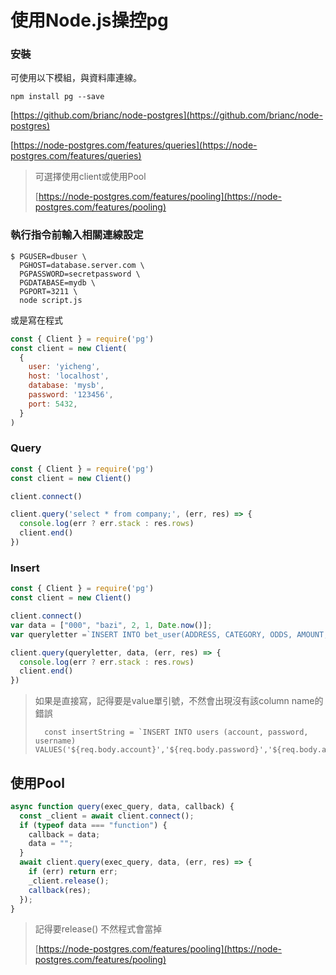# 使用Node.js操控pg

### 安裝

可使用以下模組，與資料庫連線。

```text
npm install pg --save
```

[https://github.com/brianc/node-postgres](https://github.com/brianc/node-postgres)

[https://node-postgres.com/features/queries](https://node-postgres.com/features/queries)

> 可選擇使用client或使用Pool
>
> [https://node-postgres.com/features/pooling](https://node-postgres.com/features/pooling)

### 執行指令前輸入相關連線設定

```text
$ PGUSER=dbuser \
  PGHOST=database.server.com \
  PGPASSWORD=secretpassword \
  PGDATABASE=mydb \
  PGPORT=3211 \
  node script.js
```

或是寫在程式

```javascript
const { Client } = require('pg')
const client = new Client(
  {
    user: 'yicheng',
    host: 'localhost',
    database: 'mysb',
    password: '123456',
    port: 5432,
  }
)
```

### Query

```javascript
const { Client } = require('pg')
const client = new Client()

client.connect()

client.query('select * from company;', (err, res) => {
  console.log(err ? err.stack : res.rows)
  client.end()
})
```

### Insert

```javascript
const { Client } = require('pg')
const client = new Client()

client.connect()
var data = ["000", "bazi", 2, 1, Date.now()];
var queryletter =`INSERT INTO bet_user(ADDRESS, CATEGORY, ODDS, AMOUNT, TIMESTAMP) VALUES ($1, $2, $3, $4, $5)`;

client.query(queryletter, data, (err, res) => {
  console.log(err ? err.stack : res.rows)
  client.end()
})
```

> 如果是直接寫，記得要是value單引號，不然會出現沒有該column name的錯誤
>
> ```text
>   const insertString = `INSERT INTO users (account, password, username) VALUES('${req.body.account}','${req.body.password}','${req.body.account}');`
> ```

## 使用Pool

```javascript
async function query(exec_query, data, callback) {
  const _client = await client.connect();
  if (typeof data === "function") {
    callback = data;
    data = "";
  }
  await client.query(exec_query, data, (err, res) => {
    if (err) return err;
    _client.release();
    callback(res);
  });
}
```

> 記得要release\(\) 不然程式會當掉
>
> [https://node-postgres.com/features/pooling](https://node-postgres.com/features/pooling)

